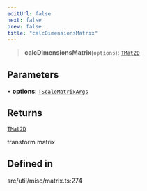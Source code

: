 ```yaml
---
editUrl: false
next: false
prev: false
title: "calcDimensionsMatrix"
---
```


> **calcDimensionsMatrix**(`options`): [`TMat2D`](/api/type-aliases/tmat2d/)

## Parameters

• **options**: [`TScaleMatrixArgs`](/api/namespaces/util/type-aliases/tscalematrixargs/)

## Returns

[`TMat2D`](/api/type-aliases/tmat2d/)

transform matrix

## Defined in

src/util/misc/matrix.ts:274
